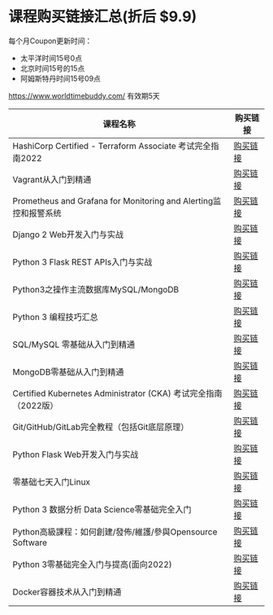 # 课程购买链接汇总(折后 $9.9)

每个月Coupon更新时间：

- 太平洋时间15号0点
- 北京时间15号的15点 
- 阿姆斯特丹时间15号09点

https://www.worldtimebuddy.com/ 有效期5天

|课程名称  |   购买链接      |
|--------|-------------| 
|HashiCorp Certified - Terraform Associate 考试完全指南2022|[购买链接](https://www.udemy.com/course/terraform-basic/?couponCode=DCE-1111)| 
|Vagrant从入门到精通|[购买链接](https://www.udemy.com/course/vagrant-zh/?couponCode=DCE-1112)| 
|Prometheus and Grafana for Monitoring and Alerting监控和报警系统|[购买链接](https://www.udemy.com/course/telegraf-prometheus-grafana-cn/?couponCode=DCE-1113)| 
|Django 2 Web开发入门与实战|[购买链接](https://www.udemy.com/course/django-2-web/?couponCode=DCE-1114)| 
|Python 3 Flask REST APIs入门与实战|[购买链接](https://www.udemy.com/course/flask-rest-api/?couponCode=DCE-1115)| 
|Python3之操作主流数据库MySQL/MongoDB|[购买链接](https://www.udemy.com/course/python3-database/?couponCode=DCE-1116)| 
|Python 3 编程技巧汇总|[购买链接](https://www.udemy.com/course/python3-tips/?couponCode=DCE-1117)| 
|SQL/MySQL 零基础从入门到精通|[购买链接](https://www.udemy.com/course/sql-mysql/?couponCode=DCE-1118)| 
|MongoDB零基础从入门到精通|[购买链接](https://www.udemy.com/course/best-mongodb/?couponCode=DCE-1119)| 
|Certified Kubernetes Administrator (CKA) 考试完全指南（2022版）|[购买链接](https://www.udemy.com/course/k8s-chinese/?couponCode=DCE-1120)| 
|Git/GitHub/GitLab完全教程（包括Git底层原理）|[购买链接](https://www.udemy.com/course/git-basic/?couponCode=DCE-1121)| 
|Python Flask Web开发入门与实战|[购买链接](https://www.udemy.com/course/python-flask/?couponCode=DCE-1122)| 
|零基础七天入门Linux|[购买链接](https://www.udemy.com/course/linux-zh/?couponCode=DCE-1123)| 
|Python 3 数据分析 Data Science零基础完全入门|[购买链接](https://www.udemy.com/course/python-for-data-science/?couponCode=DCE-1124)| 
|Python高級課程：如何創建/發佈/維護/參與Opensource Software|[购买链接](https://www.udemy.com/course/python-awesome-tools/?couponCode=DCE-1125)| 
|Python 3零基础完全入门与提高(面向2022)|[购买链接](https://www.udemy.com/course/python3-chinese/?couponCode=DCE-1126)| 
|Docker容器技术从入门到精通|[购买链接](https://www.udemy.com/course/docker-china/?couponCode=DCE-1127)|